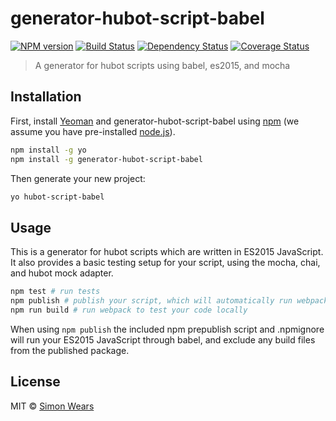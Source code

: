 # generator-hubot-script-babel 
[![NPM version][npm-image]][npm-url] [![Build Status][travis-image]][travis-url] [![Dependency Status][daviddm-image]][daviddm-url] [![Coverage Status][coveralls-image]][coveralls-url]
> A generator for hubot scripts using babel, es2015, and mocha

## Installation

First, install [Yeoman](http://yeoman.io) and generator-hubot-script-babel using [npm](https://www.npmjs.com/) (we assume you have pre-installed [node.js](https://nodejs.org/)).

```bash
npm install -g yo
npm install -g generator-hubot-script-babel
```

Then generate your new project:

```bash
yo hubot-script-babel
```

## Usage
This is a generator for hubot scripts which are written in ES2015 JavaScript. It also provides a basic testing setup for your script, using the mocha, chai, and hubot mock adapter. 

```bash
npm test # run tests
npm publish # publish your script, which will automatically run webpack
npm run build # run webpack to test your code locally
```

When using `npm publish` the included npm prepublish script and .npmignore will run your ES2015 JavaScript through babel, and exclude any build files from the published package.


## License

MIT © [Simon Wears](https://github.com/munkyjunky)


[npm-image]: https://badge.fury.io/js/generator-hubot-script-babel.svg
[npm-url]: https://npmjs.org/package/generator-hubot-script-babel
[travis-image]: https://travis-ci.org/munkyjunky/generator-hubot-script-babel.svg?branch=master
[travis-url]: https://travis-ci.org/munkyjunky/generator-hubot-script-babel
[daviddm-image]: https://david-dm.org/munkyjunky/generator-hubot-script-babel.svg?theme=shields.io
[daviddm-url]: https://david-dm.org/munkyjunky/generator-hubot-script-babel
[coveralls-image]: https://coveralls.io/repos/github/munkyjunky/generator-hubot-script-babel/badge.svg?branch=master
[coveralls-url]:https://coveralls.io/github/munkyjunky/generator-hubot-script-babel?branch=master
